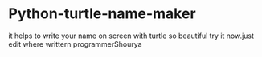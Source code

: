 # Python-turtle-name-maker
it helps to write your name on screen with turtle so beautiful try it now.just edit where writtern programmerShourya
